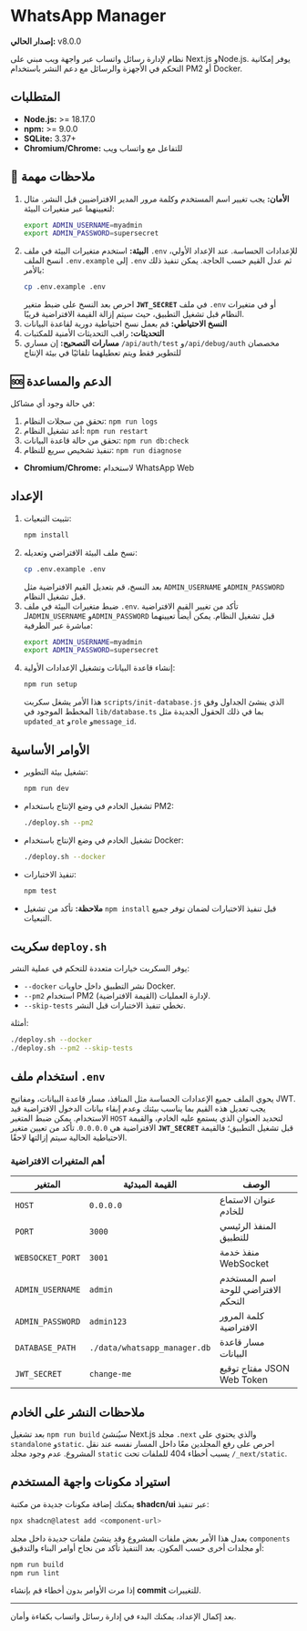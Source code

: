 # WhatsApp Manager

**إصدار الحالي:** v8.0.0

نظام لإدارة رسائل واتساب عبر واجهة ويب مبني على Next.js وNode.js. يوفر إمكانية التحكم في الأجهزة والرسائل مع دعم النشر باستخدام PM2 أو Docker.

## المتطلبات

- **Node.js:** >= 18.17.0
- **npm:** >= 9.0.0
- **SQLite:** 3.37+
- **Chromium/Chrome:** للتفاعل مع واتساب ويب

## 📝 ملاحظات مهمة

1. **الأمان:** يجب تغيير اسم المستخدم وكلمة مرور المدير الافتراضيين قبل النشر.
   مثال لتعيينهما عبر متغيرات البيئة:
   ```bash
   export ADMIN_USERNAME=myadmin
   export ADMIN_PASSWORD=supersecret
   ```
2. **البيئة:** استخدم متغيرات البيئة في ملف `.env` للإعدادات الحساسة.
   عند الإعداد الأولي، انسخ الملف `.env.example` إلى `.env` ثم عدل القيم حسب الحاجة.
   يمكن تنفيذ ذلك بالأمر:
   ```bash
   cp .env.example .env
   ```
   احرص بعد النسخ على ضبط متغير **`JWT_SECRET`** في ملف `.env` أو في متغيرات النظام قبل تشغيل التطبيق،
   حيث سيتم إزالة القيمة الافتراضية قريبًا.
3. **النسخ الاحتياطي:** قم بعمل نسخ احتياطية دورية لقاعدة البيانات
4. **التحديثات:** راقب التحديثات الأمنية للمكتبات
5. **مسارات التصحيح:** إن مساري `/api/auth/test` و`/api/debug/auth` مخصصان
   للتطوير فقط ويتم تعطيلهما تلقائيًا في بيئة الإنتاج

## 🆘 الدعم والمساعدة

في حالة وجود أي مشاكل:

1. تحقق من سجلات النظام: `npm run logs`
2. أعد تشغيل النظام: `npm run restart`
3. تحقق من حالة قاعدة البيانات: `npm run db:check`
4. تنفيذ تشخيص سريع للنظام: `npm run diagnose`
- **Chromium/Chrome:** لاستخدام WhatsApp Web

## الإعداد

1. تثبيت التبعيات:
   ```bash
   npm install
   ```
2. نسخ ملف البيئة الافتراضي وتعديله:
   ```bash
   cp .env.example .env
   ```
   بعد النسخ، قم بتعديل القيم الافتراضية مثل `ADMIN_USERNAME` و`ADMIN_PASSWORD` قبل تشغيل النظام.
2. ضبط متغيرات البيئة في ملف `.env`. تأكد من تغيير القيم الافتراضية لـ`ADMIN_USERNAME` و`ADMIN_PASSWORD` قبل تشغيل النظام.
   يمكن أيضاً تعيينهما مباشرة عبر الطرفية:
   ```bash
   export ADMIN_USERNAME=myadmin
   export ADMIN_PASSWORD=supersecret
   ```
3. إنشاء قاعدة البيانات وتشغيل الإعدادات الأولية:
   ```bash
   npm run setup
   ```
   هذا الأمر يشغل سكربت `scripts/init-database.js` الذي ينشئ الجداول
   وفق المخطط الموجود في `lib/database.ts` بما في ذلك الحقول الجديدة
   مثل `updated_at` و`role` و`message_id`.

## الأوامر الأساسية

- تشغيل بيئة التطوير:
  ```bash
  npm run dev
  ```
- تشغيل الخادم في وضع الإنتاج باستخدام PM2:
  ```bash
  ./deploy.sh --pm2
  ```
- تشغيل الخادم في وضع الإنتاج باستخدام Docker:
  ```bash
  ./deploy.sh --docker
  ```
- تنفيذ الاختبارات:
  ```bash
  npm test
  ```
- **ملاحظة:** تأكد من تشغيل `npm install` قبل تنفيذ الاختبارات لضمان توفر جميع التبعيات.

## سكربت `deploy.sh`

يوفر السكربت خيارات متعددة للتحكم في عملية النشر:

- `--docker` نشر التطبيق داخل حاويات Docker.
- `--pm2` استخدام PM2 لإدارة العمليات (القيمة الافتراضية).
- `--skip-tests` تخطي تنفيذ الاختبارات قبل النشر.

أمثلة:
```bash
./deploy.sh --docker
./deploy.sh --pm2 --skip-tests
```

## استخدام ملف `.env`

يحوي الملف جميع الإعدادات الحساسة مثل المنافذ، مسار قاعدة البيانات، ومفاتيح JWT. يجب تعديل هذه القيم بما يناسب بيئتك وعدم إبقاء بيانات الدخول الافتراضية قيد الاستخدام. يمكن ضبط المتغير `HOST` لتحديد العنوان الذي يستمع عليه الخادم، والقيمة الافتراضية هي `0.0.0.0`.
تأكد من تعيين متغير **`JWT_SECRET`** قبل تشغيل التطبيق؛ فالقيمة الاحتياطية الحالية سيتم إزالتها لاحقًا.

### أهم المتغيرات الافتراضية

| المتغير | القيمة المبدئية | الوصف |
|---------|-----------------|-------|
| `HOST` | `0.0.0.0` | عنوان الاستماع للخادم |
| `PORT` | `3000` | المنفذ الرئيسي للتطبيق |
| `WEBSOCKET_PORT` | `3001` | منفذ خدمة WebSocket |
| `ADMIN_USERNAME` | `admin` | اسم المستخدم الافتراضي للوحة التحكم |
| `ADMIN_PASSWORD` | `admin123` | كلمة المرور الافتراضية |
| `DATABASE_PATH` | `./data/whatsapp_manager.db` | مسار قاعدة البيانات |
| `JWT_SECRET` | `change-me` | مفتاح توقيع JSON Web Token |

## ملاحظات النشر على الخادم

بعد تشغيل `npm run build` سيُنشئ Next.js مجلد `.next` والذي يحتوي على `standalone` و`static`. احرص على رفع المجلدين معًا داخل المسار نفسه عند نقل المشروع. عدم وجود مجلد `static` يسبب أخطاء 404 للملفات تحت `/_next/static`.


## استيراد مكونات واجهة المستخدم

يمكنك إضافة مكونات جديدة من مكتبة **shadcn/ui** عبر تنفيذ:

```bash
npx shadcn@latest add <component-url>
```

يعدل هذا الأمر بعض ملفات المشروع وقد ينشئ ملفات جديدة داخل مجلد `components` أو مجلدات أخرى حسب المكون. بعد التنفيذ تأكد من نجاح أوامر البناء والتدقيق:

```bash
npm run build
npm run lint
```

إذا مرت الأوامر بدون أخطاء قم بإنشاء **commit** للتغييرات.

---

بعد إكمال الإعداد، يمكنك البدء في إدارة رسائل واتساب بكفاءة وأمان.

